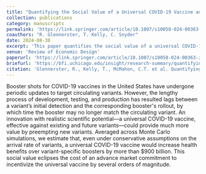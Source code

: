 ```yaml
---
title: "Quantifying the Social Value of a Universal COVID-19 Vaccine and Incentivizing Its Development"
collection: publications
category: manuscripts
permalink: 'https://link.springer.com/article/10.1007/s10058-024-00363-z'
coauthors: "R. Glennerster, T. Kelly, C. Snyder"
date: 2024-08-30
excerpt: 'This paper quantifies the social value of a universal COVID-19 vaccine over the existing COVID-19 booster vaccines using Monte Carlo Simulations. It proposes the use of an advanced market commitment to incentivize its development.'
venue: 'Review of Economic Design'
paperurl: 'https://link.springer.com/article/10.1007/s10058-024-00363-z'
briefurl: 'https://bfi.uchicago.edu/insight/research-summary/quantifying-the-social-value-of-a-universal-covid-19-vaccine-and-incentivizing-its-development/'
citation: 'Glennerster, R., Kelly, T., McMahon, C.T. et al. Quantifying the social value of a universal COVID-19 vaccine and incentivizing its development. Rev Econ Design (2024). https://doi.org/10.1007/s10058-024-00363-z'
---
```

Booster shots for COVID-19 vaccines in the United States have undergone periodic updates to target circulating variants. However, the lengthy process of development, testing, and production has resulted lags between a variant’s initial detection and the corresponding booster's rollout, by which time the booster may no longer match the circulating variant. An innovation with realistic scientific potential—a universal COVID-19 vaccine, effective against existing and future variants—could provide much more value by preempting new variants. Averaged across Monte Carlo simulations, we estimate that, even under conservative assumptions on the arrival rate of variants, a universal COVID-19 vaccine would increase health benefits over variant-specific boosters by more than $900 billion. This social value eclipses the cost of an advance market commitment to incentivize the universal vaccine by several orders of magnitude.
